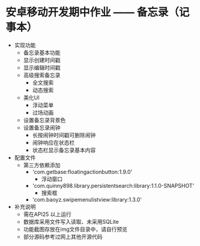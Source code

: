 # 安卓移动开发期中作业 —— 备忘录（记事本）
- 实现功能
	- 备忘录基本功能
	- 显示创建时间戳
	- 显示编辑时间戳
	- 高级搜索备忘录
		- 全文搜索
		- 动态搜索
	- 美化UI
		- 浮动菜单
		- 过场动画
	- 设置备忘录背景色
	- 设置备忘录闹钟
		- 长按闹钟时间戳可删除闹钟
		- 闹钟响应在状态栏
		- 状态栏显示备忘录基本内容
- 配置文件
	- 第三方依赖添加
		- 'com.getbase:floatingactionbutton:1.9.0'
			- 浮动窗口
		- 'com.quinny898.library.persistentsearch:library:1.1.0-SNAPSHOT'
			- 搜索框
		- 'com.baoyz.swipemenulistview:library:1.3.0'
- 补充说明
	- 需在API25 以上运行
	- 数据库采用文件写入读取、未采用SQLite
	- 功能截图存放在img文件目录中，请自行预览
	- 部分源码参考过网上其他开源代码
